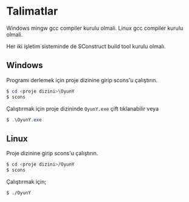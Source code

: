 # Talimatlar

Windows mingw gcc compiler kurulu olmali.
Linux gcc compiler kurulu olmali.

Her iki işletim sisteminde de SConstruct build tool kurulu olmalı.

## Windows

Programı derlemek için proje dizinine girip scons'u çalıştırın.

```powershell
$ cd <proje dizini>\OyunY
$ scons
```

Çalıştırmak için proje dizininde `OyunY.exe` çift tıklanabilir veya

```powershell
$ .\OyunY.exe
```

## Linux

Proje dizinine girip scons'u çalıştırın.

```bash
$ cd <proje dizini>/OyunY
$ scons
```

Çalıştırmak için;

```bash
$ ./OyunY
```